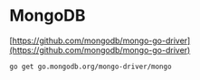 # MongoDB

[https://github.com/mongodb/mongo-go-driver](https://github.com/mongodb/mongo-go-driver)

```text
go get go.mongodb.org/mongo-driver/mongo
```



